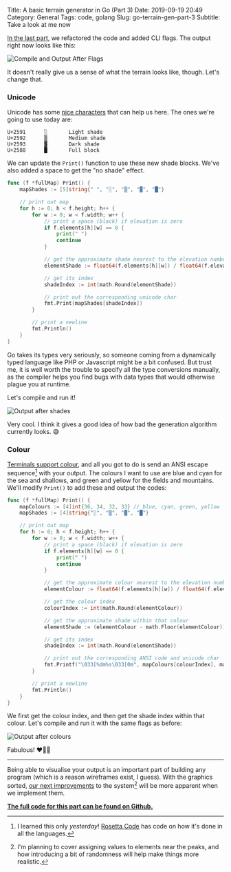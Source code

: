 Title: A basic terrain generator in Go (Part 3)
Date: 2019-09-19 20:49
Category: General
Tags: code, golang
Slug: go-terrain-gen-part-3
Subtitle: Take a look at me now

[In the last part][1], we refactored the code and added CLI flags. The output
right now looks like this:

![Compile and Output After Flags]({filename}/images/go-terrain-gen/p2-output-3.png)

It doesn't really give us a sense of what the terrain looks like, though. Let's
change that.

### Unicode

Unicode has some [nice characters][2] that can help us here. The ones we're
going to use today are:

```
U+2591      ░       Light shade
U+2592      ▒       Medium shade
U+2593      ▓       Dark shade
U+2588      █       Full block
```

We can update the `Print()` function to use these new shade blocks. We've also
added a space to get the "no shade" effect.

```go
func (f *fullMap) Print() {
	mapShades := [5]string{" ", "░", "▒", "▓", "█"}

	// print out map
	for h := 0; h < f.height; h++ {
		for w := 0; w < f.width; w++ {
			// print a space (black) if elevation is zero
			if f.elements[h][w] == 0 {
				print(" ")
				continue
			}

			// get the approximate shade nearest to the elevation number
			elementShade := float64(f.elements[h][w]) / float64(f.elevation) * float64(len(mapShades)-1)

			// get its index
			shadeIndex := int(math.Round(elementShade))

			// print out the corresponding unicode char
			fmt.Print(mapShades[shadeIndex])
		}

		// print a newline
		fmt.Println()
	}
}
```

Go takes its types very seriously, so someone coming from a dynamically typed
language like PHP or Javascript might be a bit confused. But trust me, it is well
worth the trouble to specify all the type conversions manually, as the compiler
helps you find bugs with data types that would otherwise plague you at runtime.

Let's compile and run it!

![Output after shades]({filename}/images/go-terrain-gen/p3-output-shades.png)

Very cool. I think it gives a good idea of how bad the generation algorithm
currently looks. 😅

### Colour

[Terminals support colour][3], and all you got to do is send an ANSI escape
sequence[^1] with your output. The colours I want to use are blue and cyan
for the sea and shallows, and green and yellow for the fields and mountains.
We'll modify `Print()` to add these and output the codes:

```go
func (f *fullMap) Print() {
	mapColours := [4]int{36, 34, 32, 33} // blue, cyan, green, yellow
	mapShades := [4]string{"░", "▒", "▓", "█"}

	// print out map
	for h := 0; h < f.height; h++ {
		for w := 0; w < f.width; w++ {
			// print a space (black) if elevation is zero
			if f.elements[h][w] == 0 {
				print(" ")
				continue
			}

			// get the approximate colour nearest to the elevation number
			elementColour := float64(f.elements[h][w]) / float64(f.elevation) * float64(len(mapColours)-1)

			// get the colour index
			colourIndex := int(math.Round(elementColour))

			// get the approximate shade within that colour
			elementShade := (elementColour - math.Floor(elementColour)) * float64(len(mapShades)-1)

			// get its index
			shadeIndex := int(math.Round(elementShade))

			// print out the corresponding ANSI code and unicode char
			fmt.Printf("\033[%dm%s\033[0m", mapColours[colourIndex], mapShades[shadeIndex])
		}

		// print a newline
		fmt.Println()
	}
}
```

We first get the colour index, and then get the shade index within that
colour. Let's compile and run it with the same flags as before:

![Output after colours]({filename}/images/go-terrain-gen/p3-output-colours.png)

Fabulous! ❤️💚💙

---

Being able to visualise your output is an important part of building any
program (which is a reason wireframes exist, I guess). With the graphics sorted,
[our next improvements][4] to the system[^2] will be more apparent when we
implement them.

[**The full code for this part can be found on Github.**][5]

[^1]: I learned this only _yesterday_! [Rosetta Code][6] has code on how it's
    done in all the languages.

[^2]: I'm planning to cover assigning values to elements near the peaks, and
    how introducing a bit of randomness will help make things more realistic.

[1]: {filename}/go-terrain-gen-part-2.md
[2]: https://en.wikipedia.org/wiki/Block_Elements
[3]: https://en.wikipedia.org/wiki/ANSI_escape_code#Colors
[4]: {filename}/go-terrain-gen-part-4.md
[5]: https://github.com/janithl/go-terrain-gen/tree/master/part3
[6]: https://rosettacode.org/wiki/Terminal_control/Coloured_text#Go

